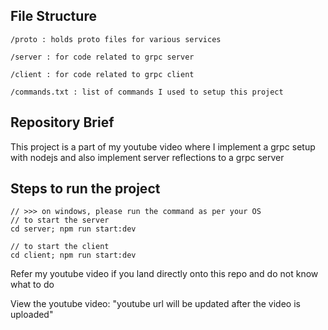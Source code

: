 ## File Structure
```
/proto : holds proto files for various services

/server : for code related to grpc server

/client : for code related to grpc client 

/commands.txt : list of commands I used to setup this project
```

## Repository Brief

This project is a part of my youtube video where I implement a grpc setup with nodejs and also implement server reflections to a grpc server

## Steps to run the project

```
// >>> on windows, please run the command as per your OS
// to start the server
cd server; npm run start:dev

// to start the client
cd client; npm run start:dev
```

Refer my youtube video if you land directly onto this repo and do not know what to do

View the youtube video: "youtube url will be updated after the video is uploaded"
